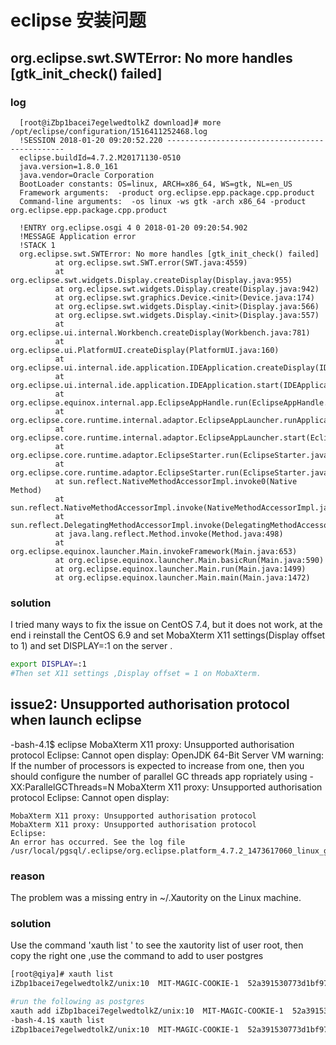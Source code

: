 # eclipse 安装问题
## org.eclipse.swt.SWTError: No more handles [gtk_init_check() failed]
### log
      [root@iZbp1bacei7egelwedtolkZ download]# more /opt/eclipse/configuration/1516411252468.log
      !SESSION 2018-01-20 09:20:52.220 -----------------------------------------------
      eclipse.buildId=4.7.2.M20171130-0510
      java.version=1.8.0_161
      java.vendor=Oracle Corporation
      BootLoader constants: OS=linux, ARCH=x86_64, WS=gtk, NL=en_US
      Framework arguments:  -product org.eclipse.epp.package.cpp.product
      Command-line arguments:  -os linux -ws gtk -arch x86_64 -product org.eclipse.epp.package.cpp.product

      !ENTRY org.eclipse.osgi 4 0 2018-01-20 09:20:54.902
      !MESSAGE Application error
      !STACK 1
      org.eclipse.swt.SWTError: No more handles [gtk_init_check() failed]
              at org.eclipse.swt.SWT.error(SWT.java:4559)
              at org.eclipse.swt.widgets.Display.createDisplay(Display.java:955)
              at org.eclipse.swt.widgets.Display.create(Display.java:942)
              at org.eclipse.swt.graphics.Device.<init>(Device.java:174)
              at org.eclipse.swt.widgets.Display.<init>(Display.java:566)
              at org.eclipse.swt.widgets.Display.<init>(Display.java:557)
              at org.eclipse.ui.internal.Workbench.createDisplay(Workbench.java:781)
              at org.eclipse.ui.PlatformUI.createDisplay(PlatformUI.java:160)
              at org.eclipse.ui.internal.ide.application.IDEApplication.createDisplay(IDEApplication.java:181)
              at org.eclipse.ui.internal.ide.application.IDEApplication.start(IDEApplication.java:124)
              at org.eclipse.equinox.internal.app.EclipseAppHandle.run(EclipseAppHandle.java:196)
              at org.eclipse.core.runtime.internal.adaptor.EclipseAppLauncher.runApplication(EclipseAppLauncher.java:134)
              at org.eclipse.core.runtime.internal.adaptor.EclipseAppLauncher.start(EclipseAppLauncher.java:104)
              at org.eclipse.core.runtime.adaptor.EclipseStarter.run(EclipseStarter.java:388)
              at org.eclipse.core.runtime.adaptor.EclipseStarter.run(EclipseStarter.java:243)
              at sun.reflect.NativeMethodAccessorImpl.invoke0(Native Method)
              at sun.reflect.NativeMethodAccessorImpl.invoke(NativeMethodAccessorImpl.java:62)
              at sun.reflect.DelegatingMethodAccessorImpl.invoke(DelegatingMethodAccessorImpl.java:43)
              at java.lang.reflect.Method.invoke(Method.java:498)
              at org.eclipse.equinox.launcher.Main.invokeFramework(Main.java:653)
              at org.eclipse.equinox.launcher.Main.basicRun(Main.java:590)
              at org.eclipse.equinox.launcher.Main.run(Main.java:1499)
              at org.eclipse.equinox.launcher.Main.main(Main.java:1472)

### solution
  I tried many ways to fix the issue on CentOS 7.4, but it does not work, at the
  end i reinstall the CentOS 6.9 and set MobaXterm X11 settings(Display offset to 1)
  and set DISPLAY=:1 on the server .
```sh
export DISPLAY=:1
#Then set X11 settings ,Display offset = 1 on MobaXterm.
```

## issue2: Unsupported authorisation protocol when launch eclipse
-bash-4.1$ eclipse
    MobaXterm X11 proxy: Unsupported authorisation protocol
    Eclipse: Cannot open display:
    OpenJDK 64-Bit Server VM warning: If the number of processors is expected to increase from one,
    then you should configure the number of parallel GC threads app   ropriately using -XX:ParallelGCThreads=N
    MobaXterm X11 proxy: Unsupported authorisation protocol
    Eclipse: Cannot open display:

    MobaXterm X11 proxy: Unsupported authorisation protocol
    MobaXterm X11 proxy: Unsupported authorisation protocol
    Eclipse:
    An error has occurred. See the log file
    /usr/local/pgsql/.eclipse/org.eclipse.platform_4.7.2_1473617060_linux_gtk_x86_64/configuration/1516530847787.log.
### reason
  The problem was a missing entry in ~/.Xautority on the Linux machine.
### solution
  Use the command 'xauth list ' to see the xautority list of user root, then copy
  the right one ,use the command to add to user postgres
```sh
[root@qiya]# xauth list
iZbp1bacei7egelwedtolkZ/unix:10  MIT-MAGIC-COOKIE-1  52a391530773d1bf979d689fc5dee3f3

#run the following as postgres
xauth add iZbp1bacei7egelwedtolkZ/unix:10  MIT-MAGIC-COOKIE-1  52a391530773d1bf979d689fc5dee3f3
-bash-4.1$ xauth list
iZbp1bacei7egelwedtolkZ/unix:10  MIT-MAGIC-COOKIE-1  52a391530773d1bf979d689fc5dee3f3
```
